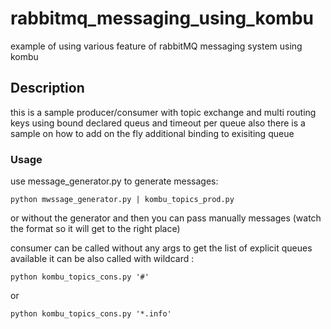 # rabbitmq_messaging_using_kombu
example of using various feature of rabbitMQ messaging system using kombu

Description
-----------
this is a sample producer/consumer with topic exchange and multi routing keys using
bound declared queus and timeout per queue
also there is a sample on how to add on the fly additional binding to exisiting queue

### Usage
use message_generator.py to generate messages:
```
python mwssage_generator.py | kombu_topics_prod.py
```
or without the generator and then you can pass manually messages (watch the format so it will get to the right place)


consumer can be called without any args to get the list of explicit queues available
it can be also called with wildcard :</br>
```
python kombu_topics_cons.py '#'
```
or
```
python kombu_topics_cons.py '*.info'
```
